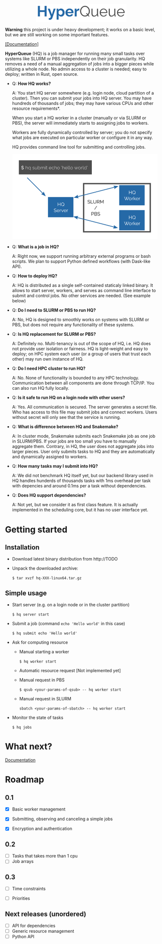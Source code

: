<p align="center">
<img width="300" src="docs/imgs/hq.png">
</p>

**Warning** this project is under heavy development; it works on a basic level, but we are still working on some important features.

[[Documentation]](https://spirali.github.io/hyperqueue/)

**HyperQueue** (HQ) is a job manager for running many small tasks over systems like SLURM or PBS independently on their job granularity.
HQ removes a need of a manual aggregation of jobs into a bigger pieces while utilizing a whole node.
No admin access to a cluster is needed; easy to deploy; written in Rust, open source.

* Q: **How HQ works?**

  A: You start HQ server somewhere (e.g. login node, cloud partition of a cluster).
     Then you can submit your jobs into HQ server. You may have hundreds of thousands of jobs; they may have various CPUs and other resource requirements*.

     When you start a HQ worker in a cluster (manually or via SLURM or PBS), the server will immediately starts to assigning jobs to workers.

     Workers are fully dynamically controlled by server; you do not specify what jobs are executed on particular worker or configure it in any way.

     HQ provides command line tool for submitting and controlling jobs.

    <p align="center">
    <img width="600" src="docs/imgs/schema.png">
    </p>

* Q: **What is a job in HQ?**

  A: Right now, we support running arbitrary external programs or bash scripts.
     We plan to support Python defined workflows (with Dask-like API).

* Q: **How to deploy HQ?**

  A: HQ is distributed as a single self-contained staticaly linked binary.
     It allows to start server, workers, and serves as command line interface to
     submit and control jobs.
     No other services are needed. (See example below)

* Q: **Do I need to SLURM or PBS to run HQ?**

  A: No, HQ is designed to smoothly works on systems with SLURM or PBS, but does not require any functionality of these systems.

* Q: **Is HQ replacement for SLURM or PBS?**

  A: Definitely no. Multi-tenancy is out of the scope of HQ, i.e. HQ does not provide user isolation or fairness. HQ is light-weight and easy to deploy; on HPC system each user (or a group of users that trust each other) may run own instance of HQ.

* Q: **Do I need HPC cluster to run HQ?**

  A: No. None of functionality is bounded to any HPC technology. Communication between all components are done through TCP/IP. You can also run HQ fully locally.

* Q: **Is it safe to run HQ on a login node with other users?**

  A: Yes. All communication is secured. The server generates a secret file. Who has access to this file may submit jobs and connect workers. Users without secret will only see that the service is running.

* Q: **What is difference between HQ and Snakemake?**

  A: In cluster mode, Snakemake submits each Snakemake job as one job in SLURM/PBS.
  If your jobs are too small you have to manually aggregate them.
  Contrary, in HQ, the user does not aggregate jobs into larger pieces. User only submits tasks to HQ and they are automatically and dynamically assigned to workers.

* Q: **How many tasks may I submit into HQ?**

  A: We did not benchmark HQ itself yet, but our backend library used in HQ handles
  hunderds of thousands tasks with 1ms overhead per task with depencies and around 0.1ms per a task without dependencies.

* Q: **Does HQ support dependencies?**

  A: Not yet, but we consider it as first class feature. It is actually implemented in the scheduling core, but it has no user interface yet.

# Getting started

## Installation

* Download latest binary distribution from http://TODO
* Unpack the downloaded archive:

  ``$ tar xvzf hq-XXX-linux64.tar.gz``

## Simple usage

* Start server (e.g. on a login node or in the cluster partition)

  ``$ hq server start``

* Submit a job (command ``echo 'Hello world'`` in this case)

   ``$ hq submit echo 'Hello world'``

* Ask for computing resource

    * Manual starting a worker

      ``$ hq worker start``

    * Automatic resource request
      [Not implemented yet]

    * Manual request in PBS

      ``$ qsub <your-params-of-qsub> -- hq worker start``

    * Manual request in SLURM

      ``sbatch <your-params-of-sbatch> -- hq worker start``

* Monitor the state of tasks

  ``$ hq jobs``


# What next?

[Documentation](https://spirali.github.io/hyperqueue/)


# Roadmap

## 0.1

* [x] Basic worker management
* [x] Submitting, observing and canceling a simple jobs
* [x] Encryption and authentication


## 0.2

* [ ] Tasks that takes more than 1 cpu
* [ ] Job arrays

## 0.3

* [ ] Time constraints
* [ ] Priorities


## Next releases (unordered)

* [ ] API for dependencies
* [ ] Generic resource management
* [ ] Python API